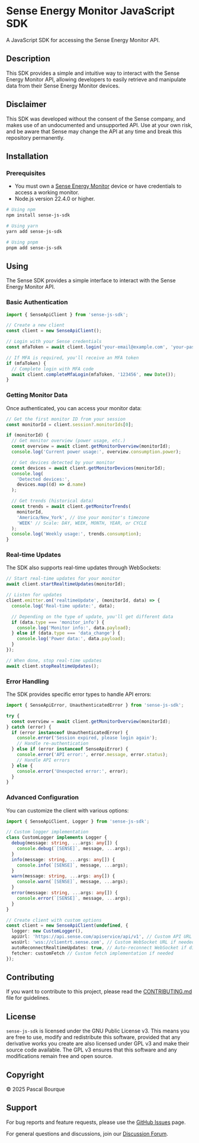 # Sense Energy Monitor JavaScript SDK

A JavaScript SDK for accessing the Sense Energy Monitor API.

## Description

This SDK provides a simple and intuitive way to interact with the Sense Energy Monitor API, allowing developers to
easily retrieve and manipulate data from their Sense Energy Monitor devices.

## Disclaimer

This SDK was developed without the consent of the Sense company, and makes use of an undocumented and unsupported API.
Use at your own risk, and be aware that Sense may change the API at any time and break this repository permanently.

## Installation

### Prerequisites

- You must own a [Sense Energy Monitor](https://sense.com) device or have credentials to access a working monitor.
- Node.js version 22.4.0 or higher.

```bash
# Using npm
npm install sense-js-sdk

# Using yarn
yarn add sense-js-sdk

# Using pnpm
pnpm add sense-js-sdk
```

## Using

The Sense SDK provides a simple interface to interact with the Sense Energy Monitor API.

### Basic Authentication

```typescript
import { SenseApiClient } from 'sense-js-sdk';

// Create a new client
const client = new SenseApiClient();

// Login with your Sense credentials
const mfaToken = await client.login('your-email@example.com', 'your-password');

// If MFA is required, you'll receive an MFA token
if (mfaToken) {
  // Complete login with MFA code
  await client.completeMfaLogin(mfaToken, '123456', new Date());
}
```

### Getting Monitor Data

Once authenticated, you can access your monitor data:

```typescript
// Get the first monitor ID from your session
const monitorId = client.session?.monitorIds[0];

if (monitorId) {
  // Get monitor overview (power usage, etc.)
  const overview = await client.getMonitorOverview(monitorId);
  console.log('Current power usage:', overview.consumption.power);

  // Get devices detected by your monitor
  const devices = await client.getMonitorDevices(monitorId);
  console.log(
    'Detected devices:',
    devices.map((d) => d.name)
  );

  // Get trends (historical data)
  const trends = await client.getMonitorTrends(
    monitorId,
    'America/New_York', // Use your monitor's timezone
    'WEEK' // Scale: DAY, WEEK, MONTH, YEAR, or CYCLE
  );
  console.log('Weekly usage:', trends.consumption);
}
```

### Real-time Updates

The SDK also supports real-time updates through WebSockets:

```typescript
// Start real-time updates for your monitor
await client.startRealtimeUpdates(monitorId);

// Listen for updates
client.emitter.on('realtimeUpdate', (monitorId, data) => {
  console.log('Real-time update:', data);

  // Depending on the type of update, you'll get different data
  if (data.type === 'monitor_info') {
    console.log('Monitor info:', data.payload);
  } else if (data.type === 'data_change') {
    console.log('Power data:', data.payload);
  }
});

// When done, stop real-time updates
await client.stopRealtimeUpdates();
```

### Error Handling

The SDK provides specific error types to handle API errors:

```typescript
import { SenseApiError, UnauthenticatedError } from 'sense-js-sdk';

try {
  const overview = await client.getMonitorOverview(monitorId);
} catch (error) {
  if (error instanceof UnauthenticatedError) {
    console.error('Session expired, please login again');
    // Handle re-authentication
  } else if (error instanceof SenseApiError) {
    console.error('API error:', error.message, error.status);
    // Handle API errors
  } else {
    console.error('Unexpected error:', error);
  }
}
```

### Advanced Configuration

You can customize the client with various options:

```typescript
import { SenseApiClient, Logger } from 'sense-js-sdk';

// Custom logger implementation
class CustomLogger implements Logger {
  debug(message: string, ...args: any[]) {
    console.debug(`[SENSE]`, message, ...args);
  }
  info(message: string, ...args: any[]) {
    console.info(`[SENSE]`, message, ...args);
  }
  warn(message: string, ...args: any[]) {
    console.warn(`[SENSE]`, message, ...args);
  }
  error(message: string, ...args: any[]) {
    console.error(`[SENSE]`, message, ...args);
  }
}

// Create client with custom options
const client = new SenseApiClient(undefined, {
  logger: new CustomLogger(),
  apiUrl: 'https://api.sense.com/apiservice/api/v1', // Custom API URL if needed
  wssUrl: 'wss://clientrt.sense.com', // Custom WebSocket URL if needed
  autoReconnectRealtimeUpdates: true, // Auto-reconnect WebSocket if disconnected
  fetcher: customFetch // Custom fetch implementation if needed
});
```

## Contributing

If you want to contribute to this project, please read the [CONTRIBUTING.md](CONTRIBUTING.md) file for guidelines.

## License

`sense-js-sdk` is licensed under the GNU Public License v3. This means you are free to use, modify and redistribute this
software, provided that any derivative works you create are also licensed under GPL v3 and make their source code
available. The GPL v3 ensures that this software and any modifications remain free and open source.

## Copyright

© 2025 Pascal Bourque

## Support

For bug reports and feature requests, please use the [GitHub Issues](https://github.com/bourquep/sense-js-sdk/issues)
page.

For general questions and discussions, join our
[Discussion Forum](https://github.com/bourquep/sense-js-sdk/discussions).

